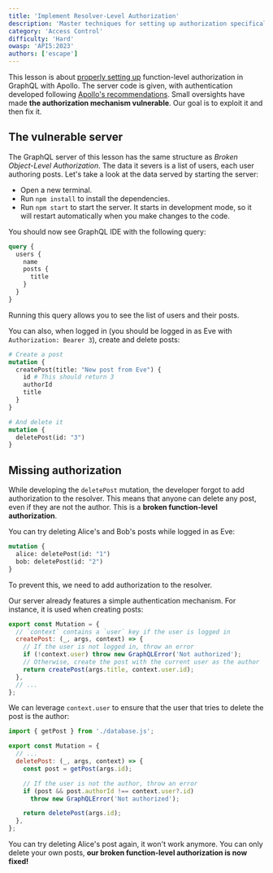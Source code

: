 ```yaml
---
title: 'Implement Resolver-Level Authorization'
description: 'Master techniques for setting up authorization specifically tailored for GraphQL mutations, enhancing both data integrity and security.'
category: 'Access Control'
difficulty: 'Hard'
owasp: 'API5:2023'
authors: ['escape']
---
```


This lesson is about [properly setting up](https://escape.tech/blog/authentication-authorization-access-control/#access-control-best-practices-to-secure-your-graphql-api) function-level authorization in GraphQL with Apollo. The server code is given, with authentication developed following [Apollo's recommendations](https://www.apollographql.com/docs/apollo-server/security/authentication/). Small oversights have made **the authorization mechanism vulnerable**. Our goal is to exploit it and then fix it.

## The vulnerable server

The GraphQL server of this lesson has the same structure as _Broken Object-Level Authorization_. The data it severs is a list of users, each user authoring posts. Let's take a look at the data served by starting the server:

- Open a new terminal.
- Run `npm install` to install the dependencies.
- Run `npm start` to start the server. It starts in development mode, so it will restart automatically when you make changes to the code.

You should now see GraphQL IDE with the following query:

```graphql
query {
  users {
    name
    posts {
      title
    }
  }
}
```

Running this query allows you to see the list of users and their posts.

You can also, when logged in (you should be logged in as Eve with `Authorization: Bearer 3`), create and delete posts:

```graphql
# Create a post
mutation {
  createPost(title: "New post from Eve") {
    id # This should return 3
    authorId
    title
  }
}

# And delete it
mutation {
  deletePost(id: "3")
}
```

## Missing authorization

While developing the `deletePost` mutation, the developer forgot to add authorization to the resolver. This means that anyone can delete any post, even if they are not the author. This is a **broken function-level authorization**.

You can try deleting Alice's and Bob's posts while logged in as Eve:

```graphql
mutation {
  alice: deletePost(id: "1")
  bob: deletePost(id: "2")
}
```

To prevent this, we need to add authorization to the resolver.

Our server already features a simple authentication mechanism. For instance, it is used when creating posts:

```js
export const Mutation = {
  // `context` contains a `user` key if the user is logged in
  createPost: (_, args, context) => {
    // If the user is not logged in, throw an error
    if (!context.user) throw new GraphQLError('Not authorized');
    // Otherwise, create the post with the current user as the author
    return createPost(args.title, context.user.id);
  },
  // ...
};
```

We can leverage `context.user` to ensure that the user that tries to delete the post is the author:

```js
import { getPost } from './database.js';

export const Mutation = {
  // ...
  deletePost: (_, args, context) => {
    const post = getPost(args.id);

    // If the user is not the author, throw an error
    if (post && post.authorId !== context.user?.id)
      throw new GraphQLError('Not authorized');

    return deletePost(args.id);
  },
};
```

You can try deleting Alice's post again, it won't work anymore. You can only delete your own posts, **our broken function-level authorization is now fixed!**
